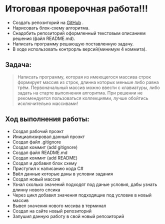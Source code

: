 # Итоговая проверочная работа!!!

* Создать репозиторий на [GitHub](https://github.com/ValentinGlass53/controlwork.git) .
* Нарисовать блок-схему алгоритма.
* Снадобить репозиторий оформленный текстовым описанием решения (файл README.md).
* Написать программу решающую поставленную задачу.
* В ходе использовать контрорль версий(минимум 4 коммита).

## Задача:

> Написать программу, которая из имеющегося массива строк формирует массив из cтрок, длинна которых меньше либо равна трём. Первоначальный массив можно ввести с клавиатуры, либо задать на старте выполнения алгоритма. При решении не рекомендуется пользоваться коллекциями, лучше обойтись исключительно массивами!

## Ход выполнения работы:

* Создал рабочий проэкт
* Инициализировал данный проэкт
* Создал файл .gitignore
* Создал коммит (add gitignore)
* Создал файл README.md
* Создал коммит (add README)
* Создал и добавил блок схему
* Приступил к написанию кода C#
* Ввёл данные которые даны в условии задания
* Создал новый массив
* Узнал сколько значений подходят под даные условия, дабы узнать длинну нового спсика
* Через цикл добавил значения подходящие под условие в новый массив
* Вывел значения нового мссива в терминал
* Создал на сайте новый репозиторий
* Запушил данную работу в свой новый репозиторий